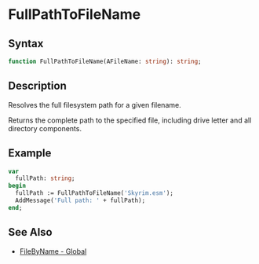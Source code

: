 # FullPathToFileName

## Syntax

```pascal
function FullPathToFileName(AFileName: string): string;
```

## Description

Resolves the full filesystem path for a given filename.

Returns the complete path to the specified file, including drive letter and all directory components.

## Example

```pascal
var
  fullPath: string;
begin
  fullPath := FullPathToFileName('Skyrim.esm');
  AddMessage('Full path: ' + fullPath);
end;
```

## See Also

- [FileByName - Global](Global_FileByName.md)
